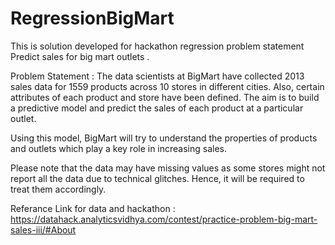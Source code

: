 # RegressionBigMart
This is solution developed for hackathon regression problem statement Predict sales for big mart outlets .

Problem Statement : 
The data scientists at BigMart have collected 2013 sales data for 1559 products across 10 stores in different cities. Also, certain attributes of each product and
store have been defined. The aim is to build a predictive model and predict the sales of each product at a particular outlet.

Using this model, BigMart will try to understand the properties of products and outlets which play a key role in increasing sales.

Please note that the data may have missing values as some stores might not report all the data due to technical glitches. Hence, it will be required to treat them accordingly. 

Referance Link for data and hackathon : https://datahack.analyticsvidhya.com/contest/practice-problem-big-mart-sales-iii/#About
